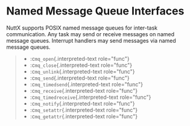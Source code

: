 Named Message Queue Interfaces
==============================

NuttX supports POSIX named message queues for inter-task communication.
Any task may send or receive messages on named message queues. Interrupt
handlers may send messages via named message queues.

> -   :c`mq_open`{.interpreted-text role="func"}
> -   :c`mq_close`{.interpreted-text role="func"}
> -   :c`mq_unlink`{.interpreted-text role="func"}
> -   :c`mq_send`{.interpreted-text role="func"}
> -   :c`mq_timedsend`{.interpreted-text role="func"}
> -   :c`mq_receive`{.interpreted-text role="func"}
> -   :c`mq_timedreceive`{.interpreted-text role="func"}
> -   :c`mq_notify`{.interpreted-text role="func"}
> -   :c`mq_setattr`{.interpreted-text role="func"}
> -   :c`mq_getattr`{.interpreted-text role="func"}
